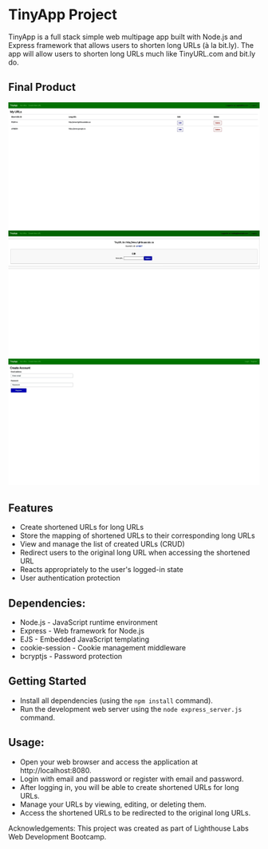 # TinyApp Project

TinyApp is a full stack simple web multipage app built with Node.js and Express framework that allows users to shorten long URLs (à la bit.ly). The app will allow users to shorten long URLs much like TinyURL.com and bit.ly do.

## Final Product

!["Screenshot of URLs page"](https://github.com/ToluME/tinyapp/blob/main/docs/urls-page.png?raw=true)
!["Screenshot of New URLs page"](https://github.com/ToluME/tinyapp/blob/main/docs/urls-id-page.png?raw=true)
!["Screenshot of Registration page"](https://github.com/ToluME/tinyapp/blob/main/docs/registration-page.png?raw=true)

## Features
* Create shortened URLs for long URLs
* Store the mapping of shortened URLs to their corresponding long URLs
* View and manage the list of created URLs (CRUD)
* Redirect users to the original long URL when accessing the shortened URL
* Reacts appropriately to the user's logged-in state
* User authentication protection


## Dependencies:
* Node.js - JavaScript runtime environment
* Express - Web framework for Node.js
* EJS - Embedded JavaScript templating
* cookie-session - Cookie management middleware
* bcryptjs - Password protection

## Getting Started

* Install all dependencies (using the `npm install` command).
* Run the development web server using the `node express_server.js` command.

## Usage:
* Open your web browser and access the application at http://localhost:8080.
* Login with email and password or register with email and password.
* After logging in, you will be able to create shortened URLs for long URLs.
* Manage your URLs by viewing, editing, or deleting them.
* Access the shortened URLs to be redirected to the original long URLs.

Acknowledgements:
This project was created as part of Lighthouse Labs Web Development Bootcamp.





